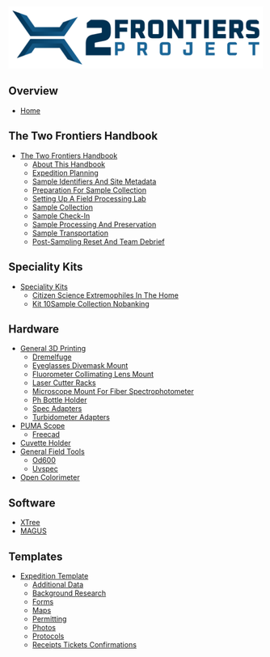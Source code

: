 <img src="images/2FP-Logo-MainLogo-COLOR-2063x500.png" alt="Two Frontiers Project" width="1032" />

<script>
function toggleHandbookSection(linkElement) {
  // Only handle Field Handbook links
  if (!linkElement.href.includes("2FP-Field-Handbook")) return;
  
  const listItem = linkElement.parentElement;
  const existingSubsections = listItem.querySelector(".handbook-subsections");
  
  if (existingSubsections) {
    // Toggle existing subsections
    existingSubsections.style.display = existingSubsections.style.display === "none" ? "block" : "none";
    return;
  }
  
  // Create subsections container
  const subsectionsDiv = document.createElement("div");
  subsectionsDiv.className = "handbook-subsections";
  subsectionsDiv.style.paddingLeft = "20px";
  subsectionsDiv.style.marginTop = "5px";
  
  // Add loading indicator
  subsectionsDiv.innerHTML = "Loading subsections...";
  listItem.appendChild(subsectionsDiv);
  
  // Fetch the markdown file to extract headers
  fetch(linkElement.href)
    .then(response => response.text())
    .then(content => {
      const headers = extractHeadersFromMarkdown(content);
      if (headers.length > 0) {
        const subsectionsList = document.createElement("ul");
        headers.forEach(header => {
          const li = document.createElement("li");
          const anchor = header.text.toLowerCase().replace(/[^a-z0-9]+/g, "-");
          const link = document.createElement("a");
          link.href = linkElement.href + "#" + anchor;
          link.textContent = header.text;
          li.appendChild(link);
          subsectionsList.appendChild(li);
        });
        subsectionsDiv.innerHTML = "";
        subsectionsDiv.appendChild(subsectionsList);
      } else {
        subsectionsDiv.innerHTML = "No subsections found";
      }
    })
    .catch(error => {
      subsectionsDiv.innerHTML = "Error loading subsections";
      console.error("Error:", error);
    });
}

function extractHeadersFromMarkdown(content) {
  const lines = content.split("\n");
  const headers = [];
  
  for (const line of lines) {
    const trimmed = line.trim();
    if (trimmed.startsWith("#")) {
      const level = trimmed.length - trimmed.replace(/^#+/, "").length;
      const text = trimmed.replace(/^#+\s*/, "").trim();
      if (text.length > 3) {
        headers.push({ level, text });
      }
    }
  }
  
  return headers;
}
</script>
<style>
.handbook-subsections ul {
  list-style-type: none;
  padding-left: 0;
}
.handbook-subsections li {
  margin: 2px 0;
}
.handbook-subsections a {
  color: #ccc;
  text-decoration: none;
  font-size: 0.9em;
}
.handbook-subsections a:hover {
  color: #fff;
  text-decoration: underline;
}
</style>

## Overview
- [Home](/README.md)

## The Two Frontiers Handbook
- [The Two Frontiers Handbook](external/2FP-Field-Handbook/README.md)
  - [About This Handbook](external/2FP-Field-Handbook/01-about-this-handbook.md)
  - [Expedition Planning](external/2FP-Field-Handbook/02-expedition-planning.md)
  - [Sample Identifiers And Site Metadata](external/2FP-Field-Handbook/03-sample-identifiers-and-site-metadata.md)
  - [Preparation For Sample Collection](external/2FP-Field-Handbook/04-preparation-for-sample-collection.md)
  - [Setting Up A Field Processing Lab](external/2FP-Field-Handbook/05-setting-up-a-field-processing-lab.md)
  - [Sample Collection](external/2FP-Field-Handbook/06-sample-collection.md)
  - [Sample Check-In](external/2FP-Field-Handbook/07-sample-check-in.md)
  - [Sample Processing And Preservation](external/2FP-Field-Handbook/08-sample-processing-and-preservation.md)
  - [Sample Transportation](external/2FP-Field-Handbook/09-sample-transportation.md)
  - [Post-Sampling Reset And Team Debrief](external/2FP-Field-Handbook/10-post-sampling-reset-and-team-debrief.md)

## Speciality Kits
- [Speciality Kits](external/2FP-fieldKitsAndProtocols/README.md)
  - [Citizen Science Extremophiles In The Home](external/2FP-fieldKitsAndProtocols/citizen_science_extremophiles_in_the_home/README.md)
  - [Kit 10Sample Collection Nobanking](external/2FP-fieldKitsAndProtocols/kit_10sample_collection-nobanking/README.md)

## Hardware
- [General 3D Printing](external/2FP-3dPrinting/README.md)
  - [Dremelfuge](external/2FP-3dPrinting/dremelfuge/README.md)
  - [Eyeglasses Divemask Mount](external/2FP-3dPrinting/eyeglasses_divemask_mount/README.md)
  - [Fluorometer Collimating Lens Mount](external/2FP-3dPrinting/fluorometer_collimating_lens_mount/README.md)
  - [Laser Cutter Racks](external/2FP-3dPrinting/laser_cutter_racks/README.md)
  - [Microscope Mount For Fiber Spectrophotometer](external/2FP-3dPrinting/microscope_mount_for_fiber_spectrophotometer/README.md)
  - [Ph Bottle Holder](external/2FP-3dPrinting/pH_bottle_holder/README.md)
  - [Spec Adapters](external/2FP-3dPrinting/spec_adapters/README.md)
  - [Turbidometer Adapters](external/2FP-3dPrinting/turbidometer_adapters/README.md)
- [PUMA Scope](external/2FP-PUMA/README.md)
  - [Freecad](external/2FP-PUMA/FreeCAD/README.md)
- [Cuvette Holder](external/2FP-cuvette_holder/README.md)
- [General Field Tools](external/2FP-fieldworkToolsGeneral/README.md)
  - [Od600](external/2FP-fieldworkToolsGeneral/OD600/README.md)
  - [Uvspec](external/2FP-fieldworkToolsGeneral/UVspec/README.md)
- [Open Colorimeter](external/2FP-open_colorimeter/README.md)

## Software
- [XTree](external/2FP-XTree/README.md)
- [MAGUS](external/2FP_MAGUS/README.md)

## Templates
- [Expedition Template](external/2FP-expedition-template/README.md)
  - [Additional Data](external/2FP-expedition-template/ADDITIONAL_DATA/README.md)
  - [Background Research](external/2FP-expedition-template/BACKGROUND_RESEARCH/README.md)
  - [Forms](external/2FP-expedition-template/FORMS/README.md)
  - [Maps](external/2FP-expedition-template/MAPS/README.md)
  - [Permitting](external/2FP-expedition-template/PERMITTING/README.md)
  - [Photos](external/2FP-expedition-template/PHOTOS/README.md)
  - [Protocols](external/2FP-expedition-template/PROTOCOLS/README.md)
  - [Receipts Tickets Confirmations](external/2FP-expedition-template/RECEIPTS_TICKETS_CONFIRMATIONS/README.md)

